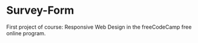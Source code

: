 # Survey-Form
First project of course: Responsive Web Design in the freeCodeCamp free online program. 
